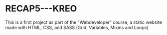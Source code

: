 # RECAP5---KREO
This is a first project as part of the "Webdeveloper" course, a static website made with HTML, CSS, and SASS (Grid, Variables, Mixins and Loops)
